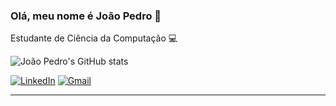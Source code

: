### Olá, meu nome é João Pedro 👋

Estudante de Ciência da Computação 💻

![João Pedro's GitHub stats](https://github-readme-stats.vercel.app/api?username=JoaoPedroMoro&show_icons=true&theme=transparent)

[![LinkedIn](https://img.shields.io/badge/LinkedIn-0077B5?style=for-the-badge&logo=linkedin&logoColor=white)](https://www.linkedin.com/in/jo%C3%A3o-pedro-moro-bolognini/)
[![Gmail](	https://img.shields.io/badge/Gmail-D14836?style=for-the-badge&logo=gmail&logoColor=white)](joaopedromorob@gmail.com)

---



<!--
**JoaoPedroMoro/JoaoPedroMoro** is a ✨ _special_ ✨ repository because its `README.md` (this file) appears on your GitHub profile.

Here are some ideas to get you started:

- 🔭 I’m currently working on ...
- 🌱 I’m currently learning ...
- 👯 I’m looking to collaborate on ...
- 🤔 I’m looking for help with ...
- 💬 Ask me about ...
- 📫 How to reach me: ...
- 😄 Pronouns: ...
- ⚡ Fun fact: ...
-->
